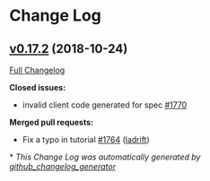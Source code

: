 # Change Log

## [v0.17.2](https://github.com/babbage88/go-swagger/tree/v0.17.2) (2018-10-24)

[Full Changelog](https://github.com/babbage88/go-swagger/compare/v0.17.1...v0.17.2)

**Closed issues:**

- invalid client code generated for spec [\#1770](https://github.com/babbage88/go-swagger/issues/1770)

**Merged pull requests:**

- Fix a typo in tutorial [\#1764](https://github.com/babbage88/go-swagger/pull/1764) ([ladrift](https://github.com/ladrift))

\* *This Change Log was automatically generated by [github_changelog_generator](https://github.com/skywinder/Github-Changelog-Generator)*
